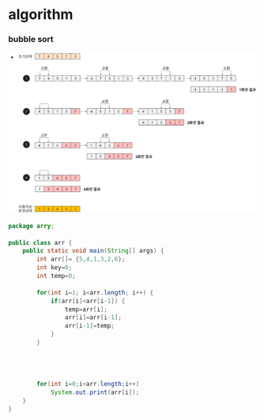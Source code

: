 # algorithm


### bubble sort
![alt text](bubble.png)

```java
package arry;

public class arr {
	public static void main(String[] args) {
		int arr[]= {5,4,1,3,2,6};
		int key=0;
		int temp=0;

		for(int i=1; i<arr.length; i++) {
			if(arr[i]<arr[i-1]) {
				temp=arr[i];
				arr[i]=arr[i-1];
				arr[i-1]=temp;
			}
		}



		
		for(int i=0;i<arr.length;i++)
			System.out.print(arr[i]);
	}
}

```
